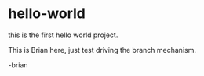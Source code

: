 # hello-world
this is the first hello world project.

This is Brian here, just test driving the branch mechanism.

-brian
